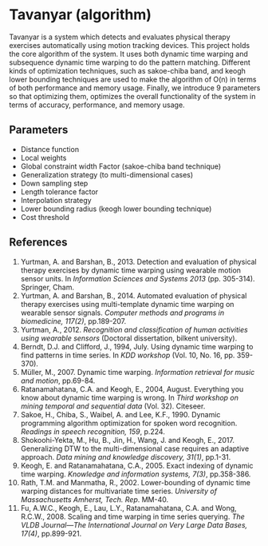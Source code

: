# Tavanyar (algorithm)

Tavanyar is a system which detects and evaluates physical therapy exercises automatically using motion tracking devices.
This project holds the core algorithm of the system. It uses both dynamic time warping and subsequence dynamic time
warping to do the pattern matching. Different kinds of optimization techniques, such as sakoe-chiba band, and keogh lower
bounding techniques are used to make the algorithm of O(n) in terms of both performance and memory usage. Finally, we
introduce 9 parameters so that optimizing them, optimizes the overall functionality of the system in terms of accuracy,
performance, and memory usage.

## Parameters

- Distance function
- Local weights
- Global constraint width Factor (sakoe-chiba band technique)
- Generalization strategy (to multi-dimensional cases)
- Down sampling step
- Length tolerance factor
- Interpolation strategy
- Lower bounding radius (keogh lower bounding technique)
- Cost threshold

## References

1. Yurtman, A. and Barshan, B., 2013. Detection and evaluation of physical therapy exercises by dynamic time warping using wearable motion sensor units. In *Information Sciences and Systems 2013* (pp. 305-314). Springer, Cham.
2. Yurtman, A. and Barshan, B., 2014. Automated evaluation of physical therapy exercises using multi-template dynamic time warping on wearable sensor signals. *Computer methods and programs in biomedicine, 117(2)*, pp.189-207.
3. Yurtman, A., 2012. *Recognition and classification of human activities using wearable sensors* (Doctoral dissertation, bilkent university).
4. Berndt, D.J. and Clifford, J., 1994, July. Using dynamic time warping to find patterns in time series. In *KDD workshop* (Vol. 10, No. 16, pp. 359-370).
5. Müller, M., 2007. Dynamic time warping. *Information retrieval for music and motion*, pp.69-84.
6. Ratanamahatana, C.A. and Keogh, E., 2004, August. Everything you know about dynamic time warping is wrong. In *Third workshop on mining temporal and sequential data* (Vol. 32). Citeseer.
7. Sakoe, H., Chiba, S., Waibel, A. and Lee, K.F., 1990. Dynamic programming algorithm optimization for spoken word recognition. *Readings in speech recognition, 159*, p.224.
8. Shokoohi-Yekta, M., Hu, B., Jin, H., Wang, J. and Keogh, E., 2017. Generalizing DTW to the multi-dimensional case requires an adaptive approach. *Data mining and knowledge discovery, 31(1)*, pp.1-31.
9. Keogh, E. and Ratanamahatana, C.A., 2005. Exact indexing of dynamic time warping. *Knowledge and information systems, 7(3)*, pp.358-386.
10. Rath, T.M. and Manmatha, R., 2002. Lower-bounding of dynamic time warping distances for multivariate time series. *University of Massachusetts Amherst, Tech. Rep*. MM-40.
11. Fu, A.W.C., Keogh, E., Lau, L.Y., Ratanamahatana, C.A. and Wong, R.C.W., 2008. Scaling and time warping in time series querying. *The VLDB Journal—The International Journal on Very Large Data Bases, 17(4)*, pp.899-921.